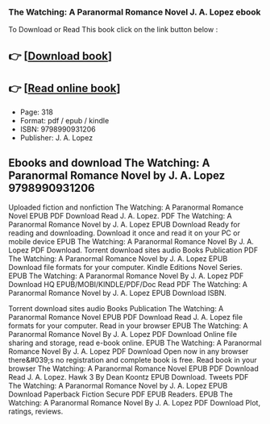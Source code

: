 ### The Watching: A Paranormal Romance Novel J. A. Lopez ebook

To Download or Read This book click on the link button below :

## 👉  [**[Download book](http://filesbooks.info/download.php?group=book&from=github.com&id=717548&lnk=1060 "Download book")**]

## 👉  [**[Read online book](http://filesbooks.info/download.php?group=book&from=github.com&id=717548&lnk=1060 "Read online book")**]


* Page: 318
* Format: pdf / epub / kindle
* ISBN: 9798990931206
* Publisher: J. A. Lopez



## Ebooks and download The Watching: A Paranormal Romance Novel by J. A. Lopez 9798990931206


Uploaded fiction and nonfiction The Watching: A Paranormal Romance Novel EPUB PDF Download Read J. A. Lopez. PDF The Watching: A Paranormal Romance Novel by J. A. Lopez EPUB Download Ready for reading and downloading. Download it once and read it on your PC or mobile device EPUB The Watching: A Paranormal Romance Novel By J. A. Lopez PDF Download. Torrent download sites audio Books Publication PDF The Watching: A Paranormal Romance Novel by J. A. Lopez EPUB Download file formats for your computer. Kindle Editions Novel Series. EPUB The Watching: A Paranormal Romance Novel By J. A. Lopez PDF Download HQ EPUB/MOBI/KINDLE/PDF/Doc Read PDF The Watching: A Paranormal Romance Novel by J. A. Lopez EPUB Download ISBN.

Torrent download sites audio Books Publication The Watching: A Paranormal Romance Novel EPUB PDF Download Read J. A. Lopez file formats for your computer. Read in your browser EPUB The Watching: A Paranormal Romance Novel By J. A. Lopez PDF Download Online file sharing and storage, read e-book online. EPUB The Watching: A Paranormal Romance Novel By J. A. Lopez PDF Download Open now in any browser there&amp;#039;s no registration and complete book is free. Read book in your browser The Watching: A Paranormal Romance Novel EPUB PDF Download Read J. A. Lopez. Hawk 3 By Dean Koontz EPUB Download. Tweets PDF The Watching: A Paranormal Romance Novel by J. A. Lopez EPUB Download Paperback Fiction Secure PDF EPUB Readers. EPUB The Watching: A Paranormal Romance Novel By J. A. Lopez PDF Download Plot, ratings, reviews.





